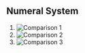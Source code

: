 ## Numeral System

1. ![Comparison 1](https://i.ibb.co.com/bK3gJBx/decimal.png)  
2. ![Comparison 2](https://i.ibb.co.com/b31CbkZ/binary.png)  
3. ![Comparison 3](https://i.ibb.co.com/Qmhzgpp/hexadecimal.png)
